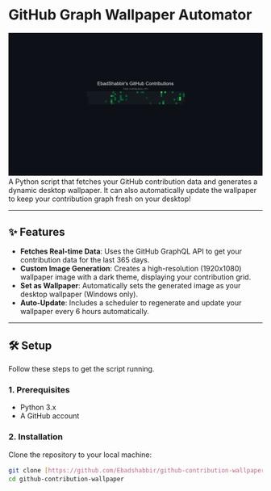 # GitHub Graph Wallpaper Automator

![GitHub Contributions Wallpaper](https://github.com/EbadShabbir/Github_Graph_Wallpaper/blob/main/github_wallpaper.png) A Python script that fetches your GitHub contribution data and generates a dynamic desktop wallpaper. It can also automatically update the wallpaper to keep your contribution graph fresh on your desktop!

---

## ✨ Features

-   **Fetches Real-time Data**: Uses the GitHub GraphQL API to get your contribution data for the last 365 days.
-   **Custom Image Generation**: Creates a high-resolution (1920x1080) wallpaper image with a dark theme, displaying your contribution grid.
-   **Set as Wallpaper**: Automatically sets the generated image as your desktop wallpaper (Windows only).
-   **Auto-Update**: Includes a scheduler to regenerate and update your wallpaper every 6 hours automatically.

---

## 🛠️ Setup

Follow these steps to get the script running.

### 1. Prerequisites

-   Python 3.x
-   A GitHub account

### 2. Installation

Clone the repository to your local machine:
```bash
git clone [https://github.com/Ebadshabbir/github-contribution-wallpaper.git](https://github.com/Ebadshabbir/github-contribution-wallpaper.git)
cd github-contribution-wallpaper
